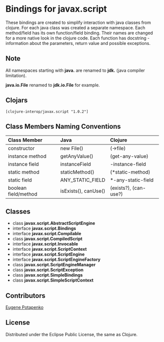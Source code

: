 # Bindings for javax.script

These bindings are created to simplify interaction with java classes from clojure.
For each java class was created a separate namespace.
Each method/field has its own function/field binding.
Their names are changed for a more native look in the clojure code. Each function has docstring - information about the parameters, return value and possible exceptions.

## Note

All namespaces starting with **java.** are renamed to **jdk.** (java compiler limitation). 

**java.io.File** renamed to **jdk.io.File** for example. 




## Clojars

```
[clojure-interop/javax.script "1.0.2"]
```

## Class Members Naming Conventions

| Class Member | Java | Clojure |
|:--|:--|:--|
| constructor | new File() | (->file) |
| instance method | getAnyValue() | (get-any-value) |
| instance field | instanceField | -instance-field |
| static method | staticMethod() | (*static-method) |
| static field | ANY_STATIC_FIELD | *-any-static-field |
| boolean field/method | isExists(), canUse() | (exists?), (can-use?) |

## Classes

- class **javax.script.AbstractScriptEngine**
- interface **javax.script.Bindings**
- interface **javax.script.Compilable**
- class **javax.script.CompiledScript**
- interface **javax.script.Invocable**
- interface **javax.script.ScriptContext**
- interface **javax.script.ScriptEngine**
- interface **javax.script.ScriptEngineFactory**
- class **javax.script.ScriptEngineManager**
- class **javax.script.ScriptException**
- class **javax.script.SimpleBindings**
- class **javax.script.SimpleScriptContext**

## Contributors

[Eugene Potapenko](https://github.com/potapenko/)

## License

Distributed under the Eclipse Public License, the same as Clojure.
